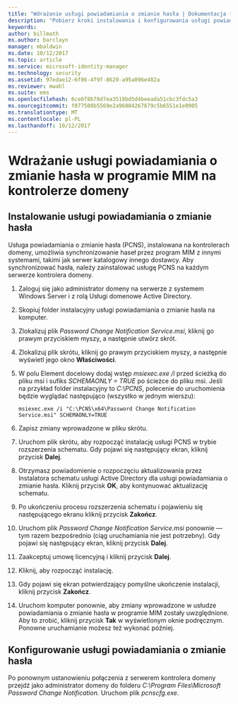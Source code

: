 ```yaml
---
title: "Wdrażanie usługi powiadamiania o zmianie hasła | Dokumentacja firmy Microsoft"
description: "Pobierz kroki instalowania i konfigurowania usługi powiadamiania o zmianie hasła w programie MIM na własnym kontrolerze domeny."
keywords: 
author: billmath
ms.author: barclayn
manager: mbaldwin
ms.date: 10/12/2017
ms.topic: article
ms.service: microsoft-identity-manager
ms.technology: security
ms.assetid: 97edae12-6f86-4f9f-8620-a95a096e482a
ms.reviewer: mwahl
ms.suite: ems
ms.openlocfilehash: 6ce6f8b78d7ea3518bd5d4beeada51cbc3fdc5a3
ms.sourcegitcommit: f077508b5569e2a96084267879c5b6551e1e0905
ms.translationtype: MT
ms.contentlocale: pl-PL
ms.lasthandoff: 10/12/2017
---
```

# <a name="deploy-the-mim-password-change-notification-service-on-a-domain-controller"></a>Wdrażanie usługi powiadamiania o zmianie hasła w programie MIM na kontrolerze domeny

## <a name="install-the-password-change-notification-service"></a>Instalowanie usługi powiadamiania o zmianie hasła
Usługa powiadamiania o zmianie hasła (PCNS), instalowana na kontrolerach domeny, umożliwia synchronizowanie haseł przez program MIM z innymi systemami, takimi jak serwer katalogowy innego dostawcy. Aby synchronizować hasła, należy zainstalować usługę PCNS na każdym serwerze kontrolera domeny.

1.  Zaloguj się jako administrator domeny na serwerze z systemem Windows Server i z rolą Usługi domenowe Active Directory.

2.  Skopiuj folder instalacyjny usługi powiadamiania o zmianie hasła na komputer.

3.  Zlokalizuj plik *Password Change Notification Service.msi*, kliknij go prawym przyciskiem myszy, a następnie utwórz skrót.

4.  Zlokalizuj plik skrótu, kliknij go prawym przyciskiem myszy, a następnie wyświetl jego okno **Właściwości**.

5.  W polu Element docelowy dodaj wstęp *msiexec.exe /i* przed ścieżką do pliku msi i sufiks *SCHEMAONLY = TRUE* po ścieżce do pliku msi. Jeśli na przykład folder instalacyjny to *C:\PCNS*, polecenie do uruchomienia będzie wyglądać następująco (wszystko w jednym wierszu):

    ```
    msiexec.exe /i "C:\PCNS\x64\Password Change Notification Service.msi" SCHEMAONLY=TRUE
    ```

6.  Zapisz zmiany wprowadzone w pliku skrótu.

7.  Uruchom plik skrótu, aby rozpocząć instalację usługi PCNS w trybie rozszerzenia schematu. Gdy pojawi się następujący ekran, kliknij przycisk **Dalej**.

8.  Otrzymasz powiadomienie o rozpoczęciu aktualizowania przez Instalatora schematu usługi Active Directory dla usługi powiadamiania o zmianie hasła. Kliknij przycisk **OK**, aby kontynuować aktualizację schematu.

9. Po ukończeniu procesu rozszerzenia schematu i pojawieniu się następującego ekranu kliknij przycisk **Zakończ**.

10. Uruchom plik *Password Change Notification Service.msi* ponownie — tym razem bezpośrednio (ciąg uruchamiania nie jest potrzebny).  Gdy pojawi się następujący ekran, kliknij przycisk **Dalej**.

11. Zaakceptuj umowę licencyjną i kliknij przycisk **Dalej**.

12. Kliknij, aby rozpocząć instalację.

13. Gdy pojawi się ekran potwierdzający pomyślne ukończenie instalacji, kliknij przycisk **Zakończ**.

14. Uruchom komputer ponownie, aby zmiany wprowadzone w usłudze powiadamiania o zmianie hasła w programie MIM zostały uwzględnione. Aby to zrobić, kliknij przycisk **Tak** w wyświetlonym oknie podręcznym. Ponowne uruchamianie możesz też wykonać później.

## <a name="configuring-the-password-change-notification-service"></a>Konfigurowanie usługi powiadamiania o zmianie hasła
Po ponownym ustanowieniu połączenia z serwerem kontrolera domeny przejdź jako administrator domeny do folderu *C:\Program Files\Microsoft Password Change Notification.* Uruchom plik *pcnscfg.exe*.
